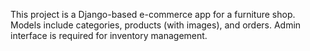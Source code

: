 <!-- Use this file to provide workspace-specific custom instructions to Copilot. For more details, visit https://code.visualstudio.com/docs/copilot/copilot-customization#_use-a-githubcopilotinstructionsmd-file -->

This project is a Django-based e-commerce app for a furniture shop. Models include categories, products (with images), and orders. Admin interface is required for inventory management.

